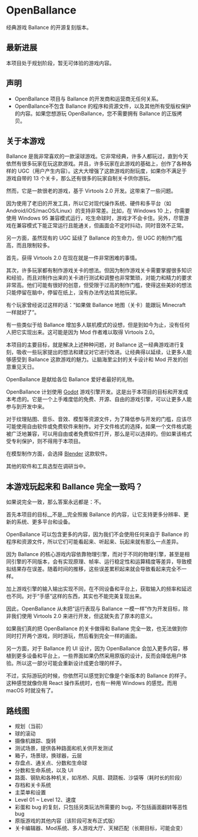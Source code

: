 # OpenBallance

经典游戏 Ballance 的开源复刻版本。



## 最新进展

本项目处于规划阶段，暂无可体验的游戏内容。



## 声明

* OpenBallance 项目与 Ballance 的开发商和运营商无任何关系。
* OpenBallance不包含 Ballance 的程序和资源文件，以及其他所有受版权保护的内容。如果您想游玩 OpenBallance，您不需要拥有 Ballance 的正版拷贝。



## 关于本游戏

Ballance 是我非常喜欢的一款滚球游戏。它非常经典，许多人都玩过，直到今天依然有很多玩家在玩这款游戏。并且，许多玩家在此游戏的基础上，创作了各种各样的 UGC（用户产生内容）。这大大增强了这款游戏的耐玩度，如果你不满足于游戏自带的 13 个关卡，那么还有很多的玩家自制关卡供你游玩。

然而，它是一款很老的游戏，基于 Virtools 2.0 开发。这带来了一些问题。

因为使用了老旧的开发工具，所以它对现代操作系统、硬件和多平台（如 Android/iOS/macOS/Linux）的支持非常差。比如，在 Windows 10 上，你需要使用 Windows 95 兼容模式运行，吃生命球时，游戏才不会卡住。另外，尽管游戏在兼容模式下能正常运行且能通关，但画面会不定时抖动，同时音效不正常。

另一方面，虽然现有的 UGC 延续了 Ballance 的生命力，但 UGC 的制作门槛高，而且限制较多。

首先，获得 Virtools 2.0 在现在就是一件非常困难的事情。

其次，许多玩家都有制作游戏关卡的想法。但因为制作游戏关卡需要掌握很多知识和经验，而且对制作出来的关卡进行测试和调整也非常繁琐，对能力和精力的要求非常高。他们可能有很好的创意，但受限于过高的制作门槛，使得这些美妙的想法只能停留在脑中，停留在纸上，没有办法传达给其他玩家。

有个玩家曾经说过这样的话：“如果做 Ballance 地图（关卡）能跟玩 Minecraft 一样就好了”。

有一些类似于给 Ballance 增加多人联机模式的设想，但是到如今为止，没有任何人把它实现出来。这可能是因为 Mod 作者难以取得 Virtools 2.0。

本项目的主要目标，就是解决上述种种问题，对 Ballance 这一经典游戏进行复刻，吸收一些玩家提出的想法和建议对它进行改进。让经典得以延续，让更多人能够感受到 Ballance 这款游戏的魅力。让脑海里尘封的关卡设计和 Mod 开发的创意重见天日。

OpenBallance 是献给各位 Ballance 爱好者最好的礼物。

OpenBallance 计划使用 [Godot](https://godotengine.org/) 游戏引擎开发。这是出于本项目的目标和开发成本考虑的。它是一个上手难度低的免费、开源、自由的游戏引擎，可以让更多人能参与到开发中来。

对于纹理贴图、音乐、音效、模型等资源文件，为了降低参与开发的门槛，应该尽可能使用自由软件或免费软件来制作。对于文件格式的选择，如果一个文件格式能被广泛地兼容，可以用自由或者免费软件打开，那么是可以选择的。但如果该格式受专利保护，则不得用于本项目。

在模型制作方面，会选择 [Blender](https://www.blender.org/) 这款软件。

其他的软件和工具选型在调研当中。



## 本游戏玩起来和 Ballance 完全一致吗？

如果说完全一致，那么答案永远都是：不。

首先本项目的目标__不是__完全照搬 Ballance 的内容，让它支持更多分辨率、更新的系统、更多平台和设备。

OpenBallance 可以包含更多的内容，因为我们不会使用任何来自于 Ballance 的程序和资源文件，所以它们可能看起来、听起来、玩起来就有那么一点差异。

因为 Ballance 的核心游戏内容依靠物理引擎，而对于不同的物理引擎，甚至是相同引擎的不同版本，会有实现原理、帧率、运行稳定性和运算精度等差异，导致模拟结果存在误差。随着时间的推移，这些误差累积起来就会导致看起来完全不一样。

加上游戏引擎的输入输出实现不同，在不同设备和平台上，获取输入的频率和延迟也不同。对于“手感”这样的东西，其实也不能完美复现出来。

因此，OpenBallance 从未把“运行表现与 Ballance 一模一样”作为开发目标，除非我们使用 Virtools 2.0 来进行开发，但这就失去了原本的意义。

如果我们真的把 OpenBallance 的关卡做得和 Ballane 完全一致，也无法做到你同时打开两个游戏，同时游玩，然后看到完全一样的画面。

另一方面，对于 Ballance 的 UI 设计，因为 OpenBallance 会加入更多内容，移植到更多设备和平台上，一些界面如果仍然采用原版的设计，反而会降低用户体验。所以这一部分可能会重新设计成更合理的样子。

不过，实际游玩的时候，你依然可以感觉到它像是个新版本的 Ballance 的样子。这种感觉就像你用 React 操作系统时，也有一种用 Windows 的感觉。而用 macOS 时就没有了。



## 路线图

* 规划（当前）
* 球的滚动
* 摄像机跟踪、旋转
* 测试场景，提供各种路面和机关供开发测试
* 箱子，场景球，换球器，云层
* 存盘点、通关点、分数和生命球
* 分数和生命系统，以及 UI
* 路面、钢轨和各种机关，如吊桥、风扇、跷跷板、沙袋等（耗时长的阶段）
* 存档和关卡系统
* 主菜单和设置
* Level 01 ~  Level 12、速度
* 彩蛋和 bug 的复刻，只包括另类玩法所需要的 bug，不包括画面翻转等恶性 bug
* 原版游戏的其他内容（该阶段可发布正式版）
* 关卡编辑器、Mod系统、多人游戏大厅、天梯匹配（长期目标，可能会变）